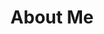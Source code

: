 ---
title: "About Me"
description: "I’m a junior frontend developer with solid understanding of technologies such as HTML, CSS, JavaScript, React, Redux Toolkit, Zustand, Tailwind CSS, Gulp, SASS y GIT. My goal is to create interactive, dynamic, functional and visually appealing websites. Although I have no formal experience, I have acquired  a solid knowledge through my self-learning  and  development of personal projects."
# descSkills: "Here are a few of technologies I've worked and been learning: "
---